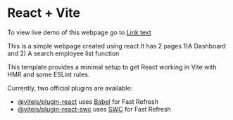 # React + Vite

To view live demo of this webpage go to [Link text](https://alam-greendzine.netlify.app/)

This is a simple webpage created using react 
    It has 2 pages 1)A Dashboard and 2) A search employee list function

This template provides a minimal setup to get React working in Vite with HMR and some ESLint rules.

Currently, two official plugins are available:

- [@vitejs/plugin-react](https://github.com/vitejs/vite-plugin-react/blob/main/packages/plugin-react/README.md) uses [Babel](https://babeljs.io/) for Fast Refresh
- [@vitejs/plugin-react-swc](https://github.com/vitejs/vite-plugin-react-swc) uses [SWC](https://swc.rs/) for Fast Refresh
